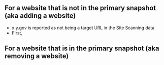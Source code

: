 

## For a website that is not in the primary snapshot (aka adding a website)

* x.y.gov is reported as not being a target URL in the Site Scanning data.
* First, 






## For a website that is in the primary snapshot (aka removing a website)
